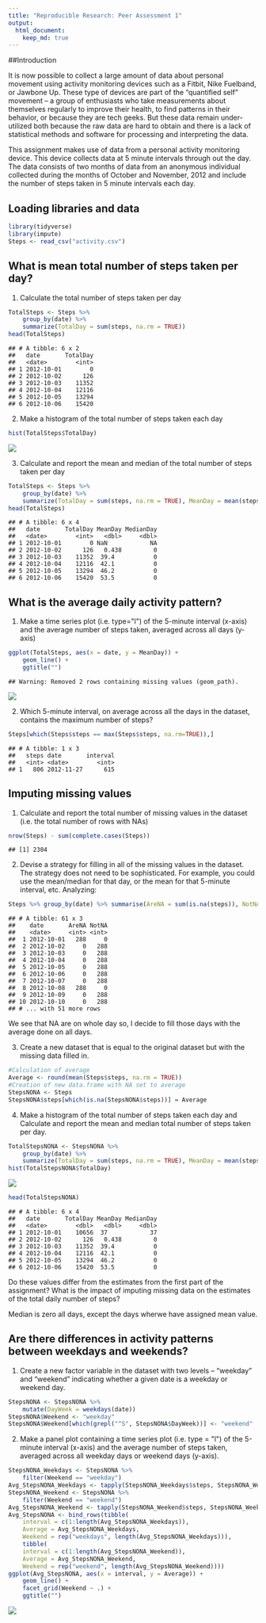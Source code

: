 ```yaml
---
title: "Reproducible Research: Peer Assessment 1"
output: 
  html_document:
    keep_md: true
---
```

##Introduction

It is now possible to collect a large amount of data about personal movement using activity monitoring devices such as a Fitbit, Nike Fuelband, or Jawbone Up. These type of devices are part of the “quantified self” movement – a group of enthusiasts who take measurements about themselves regularly to improve their health, to find patterns in their behavior, or because they are tech geeks. But these data remain under-utilized both because the raw data are hard to obtain and there is a lack of statistical methods and software for processing and interpreting the data.

This assignment makes use of data from a personal activity monitoring device. This device collects data at 5 minute intervals through out the day. The data consists of two months of data from an anonymous individual collected during the months of October and November, 2012 and include the number of steps taken in 5 minute intervals each day.


## Loading libraries and data

```r
library(tidyverse)
library(impute)
Steps <- read_csv("activity.csv")
```

## What is mean total number of steps taken per day?  
1. Calculate the total number of steps taken per day  

```r
TotalSteps <- Steps %>% 
    group_by(date) %>% 
    summarize(TotalDay = sum(steps, na.rm = TRUE))
head(TotalSteps)
```

```
## # A tibble: 6 x 2
##   date       TotalDay
##   <date>        <int>
## 1 2012-10-01        0
## 2 2012-10-02      126
## 3 2012-10-03    11352
## 4 2012-10-04    12116
## 5 2012-10-05    13294
## 6 2012-10-06    15420
```

2. Make a histogram of the total number of steps taken each day  

```r
hist(TotalSteps$TotalDay)
```

![](PeerAssignment_files/figure-html/Histogram-1.png)<!-- -->

3. Calculate and report the mean and median of the total number of steps taken per day

```r
TotalSteps <- Steps %>% 
    group_by(date) %>% 
    summarize(TotalDay = sum(steps, na.rm = TRUE), MeanDay = mean(steps, na.rm = TRUE), MedianDay = median(steps, na.rm = TRUE))
head(TotalSteps)
```

```
## # A tibble: 6 x 4
##   date       TotalDay MeanDay MedianDay
##   <date>        <int>   <dbl>     <dbl>
## 1 2012-10-01        0 NaN            NA
## 2 2012-10-02      126   0.438         0
## 3 2012-10-03    11352  39.4           0
## 4 2012-10-04    12116  42.1           0
## 5 2012-10-05    13294  46.2           0
## 6 2012-10-06    15420  53.5           0
```

## What is the average daily activity pattern?  
1. Make a time series plot (i.e. type="l") of the 5-minute interval (x-axis) and the average number of steps taken, averaged across all days (y-axis)

```r
ggplot(TotalSteps, aes(x = date, y = MeanDay)) +
    geom_line() + 
    ggtitle("")
```

```
## Warning: Removed 2 rows containing missing values (geom_path).
```

![](PeerAssignment_files/figure-html/TotalPlot-1.png)<!-- -->

2. Which 5-minute interval, on average across all the days in the dataset, contains the maximum number of steps?

```r
Steps[which(Steps$steps == max(Steps$steps, na.rm=TRUE)),]
```

```
## # A tibble: 1 x 3
##   steps date       interval
##   <int> <date>        <int>
## 1   806 2012-11-27      615
```

## Imputing missing values  
1. Calculate and report the total number of missing values in the dataset (i.e. the total number of rows with NAs)

```r
nrow(Steps) - sum(complete.cases(Steps))
```

```
## [1] 2304
```

2. Devise a strategy for filling in all of the missing values in the dataset. The strategy does not need to be sophisticated. For example, you could use the mean/median for that day, or the mean for that 5-minute interval, etc.
Analyzing:

```r
Steps %>% group_by(date) %>% summarise(AreNA = sum(is.na(steps)), NotNA = sum(!is.na(steps)))
```

```
## # A tibble: 61 x 3
##    date       AreNA NotNA
##    <date>     <int> <int>
##  1 2012-10-01   288     0
##  2 2012-10-02     0   288
##  3 2012-10-03     0   288
##  4 2012-10-04     0   288
##  5 2012-10-05     0   288
##  6 2012-10-06     0   288
##  7 2012-10-07     0   288
##  8 2012-10-08   288     0
##  9 2012-10-09     0   288
## 10 2012-10-10     0   288
## # ... with 51 more rows
```
We see that NA are on whole day so, I decide to fill those days with the average done on all days.

3. Create a new dataset that is equal to the original dataset but with the missing data filled in.

```r
#Calculation of average 
Average <- round(mean(Steps$steps, na.rm = TRUE))
#Creation of new data.frame with NA set to average
StepsNONA <- Steps
StepsNONA$steps[which(is.na(StepsNONA$steps))] = Average
```

4. Make a histogram of the total number of steps taken each day and Calculate and report the mean and median total number of steps taken per day. 

```r
TotalStepsNONA <- StepsNONA %>% 
    group_by(date) %>% 
    summarize(TotalDay = sum(steps, na.rm = TRUE), MeanDay = mean(steps, na.rm = TRUE), MedianDay = median(steps, na.rm = TRUE))
hist(TotalStepsNONA$TotalDay)
```

![](PeerAssignment_files/figure-html/HistogramNONA-1.png)<!-- -->

```r
head(TotalStepsNONA)
```

```
## # A tibble: 6 x 4
##   date       TotalDay MeanDay MedianDay
##   <date>        <dbl>   <dbl>     <dbl>
## 1 2012-10-01    10656  37            37
## 2 2012-10-02      126   0.438         0
## 3 2012-10-03    11352  39.4           0
## 4 2012-10-04    12116  42.1           0
## 5 2012-10-05    13294  46.2           0
## 6 2012-10-06    15420  53.5           0
```
Do these values differ from the estimates from the first part of the assignment? What is the impact of imputing missing data on the estimates of the total daily number of steps?

Median is zero all days, except the days wherwe have assigned mean value.

## Are there differences in activity patterns between weekdays and weekends?  
1. Create a new factor variable in the dataset with two levels – “weekday” and “weekend” indicating whether a given date is a weekday or weekend day.

```r
StepsNONA <- StepsNONA %>%
    mutate(DayWeek = weekdays(date))
StepsNONA$Weekend <- "weekday"
StepsNONA$Weekend[which(grepl("^S", StepsNONA$DayWeek))] <- "weekend"
```
2. Make a panel plot containing a time series plot (i.e. type = "l") of the 5-minute interval (x-axis) and the average number of steps taken, averaged across all weekday days or weekend days (y-axis). 

```r
StepsNONA_Weekdays <- StepsNONA %>%
    filter(Weekend == "weekday")
Avg_StepsNONA_Weekdays <- tapply(StepsNONA_Weekdays$steps, StepsNONA_Weekdays$interval, mean)
StepsNONA_Weekend <- StepsNONA %>%
    filter(Weekend == "weekend")
Avg_StepsNONA_Weekend <- tapply(StepsNONA_Weekend$steps, StepsNONA_Weekend$interval, mean)
Avg_StepsNONA <- bind_rows(tibble(
    interval = c(1:length(Avg_StepsNONA_Weekdays)), 
    Average = Avg_StepsNONA_Weekdays, 
    Weekend = rep("weekdays", length(Avg_StepsNONA_Weekdays))), 
    tibble(
    interval = c(1:length(Avg_StepsNONA_Weekend)), 
    Average = Avg_StepsNONA_Weekend, 
    Weekend = rep("weekend", length(Avg_StepsNONA_Weekend))))
ggplot(Avg_StepsNONA, aes(x = interval, y = Average)) +
    geom_line() + 
    facet_grid(Weekend ~ .) +
    ggtitle("")
```

![](PeerAssignment_files/figure-html/PlotCompare-1.png)<!-- -->
